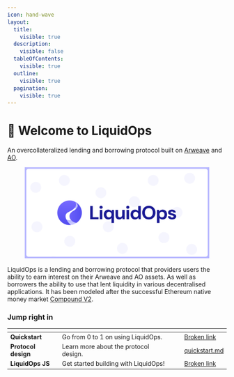 ```yaml
---
icon: hand-wave
layout:
  title:
    visible: true
  description:
    visible: false
  tableOfContents:
    visible: true
  outline:
    visible: true
  pagination:
    visible: true
---
```


# 👋 Welcome to LiquidOps

An overcollateralized lending and borrowing protocol built on [Arweave](https://arweave.org/) and [AO](https://ao.arweave.dev/).&#x20;

<figure><img src=".gitbook/assets/Group 506.png" alt=""><figcaption></figcaption></figure>

LiquidOps is a lending and borrowing protocol that providers users the ability to earn interest on their Arweave and AO assets. As well as borrowers the ability to use that lent liquidity in various decentralised applications. It has been modeled after the successful Ethereum native money market [Compound V2](https://docs.compound.finance/v2/).

### Jump right in

<table data-view="cards"><thead><tr><th></th><th></th><th data-hidden data-card-cover data-type="files"></th><th data-hidden></th><th data-hidden data-card-target data-type="content-ref"></th></tr></thead><tbody><tr><td><strong>Quickstart</strong></td><td>Go from 0 to 1 on using LiquidOps.</td><td></td><td></td><td><a href="broken-reference">Broken link</a></td></tr><tr><td><strong>Protocol design</strong></td><td>Learn more about the protocol design.</td><td></td><td></td><td><a href="getting-started/quickstart.md">quickstart.md</a></td></tr><tr><td><strong>LiquidOps JS</strong></td><td>Get started building with LiquidOps!</td><td></td><td></td><td><a href="broken-reference">Broken link</a></td></tr></tbody></table>
